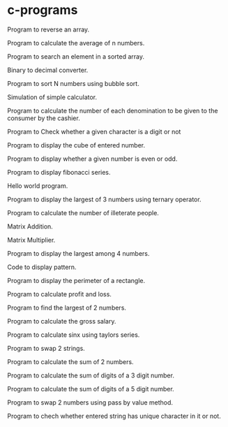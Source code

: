 # c-programs

Program to reverse an array.

Program to calculate the average of n numbers.

Program to search an element in a sorted array.

Binary to decimal converter.

Program to sort N numbers using bubble sort.

Simulation of simple calculator.

Program to calculate the number of each denomination to be given to the consumer by the cashier.

Program to Check whether a given character is a digit or not

Program to display the cube of entered number.

Program to display whether a given number is even or odd.

Program to display fibonacci series.

Hello world program.

Program to display the largest of 3 numbers using ternary operator.

Program to calculate the number of illeterate people.

Matrix Addition.

Matrix Multiplier.

Program to display the largest among 4 numbers.

Code to display pattern.

Program to display the perimeter of a rectangle.

Program to calculate profit and loss.

Program to find the largest of 2 numbers.

Program to calculate the gross salary.

Program to calculate sinx using taylors series.

Program to swap 2 strings.

Program to calculate the sum of 2 numbers.

Program to calculate the sum of digits of a 3 digit number.

Program to calculate the sum of digits of a 5 digit number.

Program to swap 2 numbers using pass by value method.

Program to chech whether entered string has unique character in it or not.
